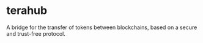 # terahub
A bridge for the transfer of tokens between blockchains, based on a secure and trust-free protocol.

